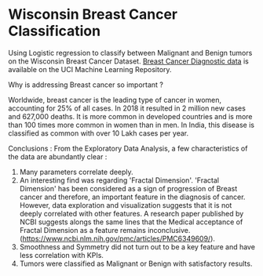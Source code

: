 # Wisconsin Breast Cancer Classification 


Using Logistic regression to classify between Malignant and Benign tumors on the Wisconsin Breast Cancer Dataset.  <a href="https://archive.ics.uci.edu/ml/datasets/Breast+Cancer+Wisconsin+%28Diagnostic%29">Breast Cancer Diagnostic data</a> is available on the UCI Machine Learning Repository.


Why is addressing Breast cancer so important ?


Worldwide, breast cancer is the leading type of cancer in women, accounting for 25% of all cases. In 2018 it resulted in 2 million new cases and 627,000 deaths. It is more common in developed countries and is more than 100 times more common in women than in men. In India, this disease is classified as common with over 10 Lakh cases per year. 


Conclusions : 
From the Exploratory Data Analysis, a few characteristics of the data are abundantly clear : 
1. Many parameters correlate deeply. 
2. An interesting find was regarding 'Fractal Dimension'. 'Fractal Dimension' has been considered as a sign of progression of Breast cancer and therefore, an important feature in the  diagnosis of cancer. However, data exploration and visualization suggests that it is not deeply correlated with other features. A research paper published by NCBI suggests alongs the same lines that the Medical acceptance of Fractal Dimension as a feature remains inconclusive. (https://www.ncbi.nlm.nih.gov/pmc/articles/PMC6349609/). 
3. Smoothness and Symmetry did not turn out to be a key feature and have less correlation with KPIs. 
4. Tumors were classified as Malignant or Benign with satisfactory results. 
